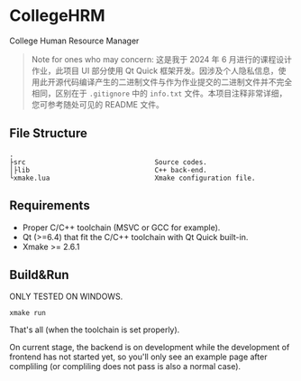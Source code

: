 # CollegeHRM

College Human Resource Manager

> Note for ones who may concern: 这是我于 2024 年 6 月进行的课程设计作业，此项目 UI 部分使用 Qt Quick 框架开发。因涉及个人隐私信息，使用此开源代码编译产生的二进制文件与作为作业提交的二进制文件并不完全相同，区别在于 `.gitignore` 中的 `info.txt` 文件。本项目注释非常详细，您可参考随处可见的 README 文件。

## File Structure

```
.
├src                                Source codes.
│├lib                               C++ back-end.
└xmake.lua                          Xmake configuration file.
```

## Requirements

+ Proper C/C++ toolchain (MSVC or GCC for example).
+ Qt (>=6.4) that fit the C/C++ toolchain with Qt Quick built-in.
+ Xmake >= 2.6.1

## Build&Run

ONLY TESTED ON WINDOWS.

```
xmake run
```

That's all (when the toolchain is set properly).

On current stage, the backend is on development while the development of frontend has not started yet, so you'll only see an example page after compliling (or compliling does not pass is also a normal case).